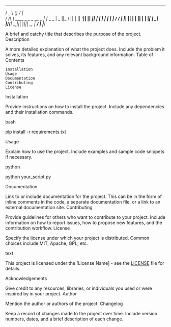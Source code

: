   ___                     _   __        
 / _ \                   (_) / _|       
/ /_\ \ ____ _   _  _ __  _ | |_  _   _ 
|  _  ||_  /| | | || '__|| ||  _|| | | |
| | | | / / | |_| || |   | || |  | |_| |
\_| |_//___| \__,_||_|   |_||_|   \__, |
                                   __/ |
                                  |___/ 



A brief and catchy title that describes the purpose of the project.
Description

A more detailed explanation of what the project does. Include the problem it solves, its features, and any relevant background information.
Table of Contents

    Installation
    Usage
    Documentation
    Contributing
    License

Installation

Provide instructions on how to install the project. Include any dependencies and their installation commands.

bash

pip install -r requirements.txt

Usage

Explain how to use the project. Include examples and sample code snippets if necessary.

python

python your_script.py

Documentation

Link to or include documentation for the project. This can be in the form of inline comments in the code, a separate documentation file, or a link to an external documentation site.
Contributing

Provide guidelines for others who want to contribute to your project. Include information on how to report issues, how to propose new features, and the contribution workflow.
License

Specify the license under which your project is distributed. Common choices include MIT, Apache, GPL, etc.

text

This project is licensed under the [License Name] - see the [LICENSE](LICENSE) file for details.

Acknowledgements

Give credit to any resources, libraries, or individuals you used or were inspired by in your project.
Author

Mention the author or authors of the project.
Changelog

Keep a record of changes made to the project over time. Include version numbers, dates, and a brief description of each change.
